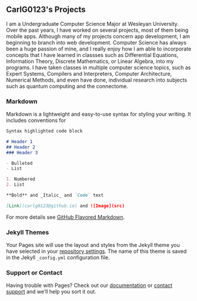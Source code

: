 ## CarlG0123's Projects

I am a Undergraduate Computer Science Major at Wesleyan University. Over the past years, I have worked on several projects, most of them being mobile apps. Although many of my projects concern app development, I am beginning to branch into web development. Computer Science has always been a huge passion of mine, and I really enjoy how I am able to incorporate concepts that I have learned in classses such as Differential Equations, Information Theory, Discrete Mathematics, or Linear Algebra, into my programs. I have taken classes in multiple computer science topics, such as Expert Systems, Compilers and Interpreters, Computer Architecture, Numerical Methods, and even have done, individual research into subjects such as quantum computing and the connectome.

### Markdown

Markdown is a lightweight and easy-to-use syntax for styling your writing. It includes conventions for

```markdown
Syntax highlighted code block

# Header 1
## Header 2
### Header 3

- Bulleted
- List

1. Numbered
2. List

**Bold** and _Italic_ and `Code` text

[Link](carlg0123@github.io) and ![Image](src)
```

For more details see [GitHub Flavored Markdown](https://guides.github.com/features/mastering-markdown/).

### Jekyll Themes

Your Pages site will use the layout and styles from the Jekyll theme you have selected in your [repository settings](https://github.com/CarlG0123/CarlG0123.github.io/settings). The name of this theme is saved in the Jekyll `_config.yml` configuration file.

### Support or Contact

Having trouble with Pages? Check out our [documentation](https://help.github.com/categories/github-pages-basics/) or [contact support](https://github.com/contact) and we’ll help you sort it out.
